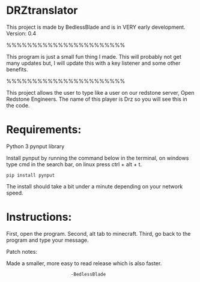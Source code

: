 # DRZtranslator

This project is made by BedlessBlade and is in VERY early development. 
Version: 0.4

%%%%%%%%%%%%%%%%%%%%%%%

This program is just a
small fun thing I made.
This will probably not
get many updates but,
I will update this with 
a key listener and some
other benefits.

%%%%%%%%%%%%%%%%%%%%%%%


This project allows the user to type like a user on our redstone server, Open Redstone Engineers. The name of this player is Drz so you will see this in the code.

# Requirements:

Python 3
pynput library

Install pynput by running the command below in the terminal, on windows type cmd in the search bar, on linux press ctrl + alt + t.
```terminal
pip install pynput
```
The install should take a bit under a minute depending on your network speed.


# Instructions:

First, open the program.
Second, alt tab to minecraft.
Third, go back to the program and type your message.


Patch notes:

Made a smaller, more easy to read release which is also faster.

							-BedlessBlade
